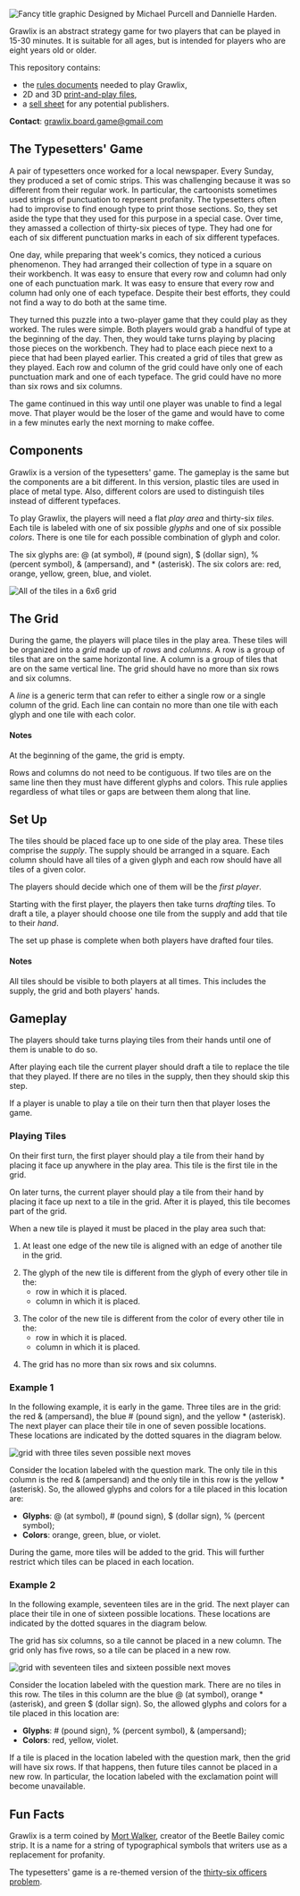 ![Fancy title graphic](/Images/fancy_title.png)
Designed by Michael Purcell and Dannielle Harden.

Grawlix is an abstract strategy game for two players that can be played in 15-30 minutes. It is suitable for all ages, but is intended for players who are eight years old or older.

This repository contains:
  - the [rules documents](RulesDocuments) needed to play Grawlix,
  - 2D and 3D [print-and-play files](PnPFiles),
  - a [sell sheet](grawlix_sell_sheet.pdf) for any potential publishers.

__Contact__: grawlix.board.game@gmail.com

## The Typesetters' Game
A pair of typesetters once worked for a local newspaper. Every Sunday, they produced a set of comic strips. This was challenging because it was so different from their regular work. In particular, the cartoonists sometimes used strings of punctuation to represent profanity. The typesetters often had to improvise to find enough type to print those sections. So, they set aside the type that they used for this purpose in a special case. Over time, they amassed a collection of thirty-six pieces of type. They had one for each of six different punctuation marks in each of six different typefaces.

One day, while preparing that week's comics, they noticed a curious phenomenon. They had arranged their collection of type in a square on their workbench. It was easy to ensure that every row and column had only one of each punctuation mark. It was easy to ensure that every row and column had only one of each typeface. Despite their best efforts, they could not find a way to do both at the same time.

They turned this puzzle into a two-player game that they could play as they worked. The rules were simple. Both players would grab a handful of type at the beginning of the day. Then, they would take turns playing by placing those pieces on the workbench. They had to place each piece next to a piece that had been played earlier. This created a grid of tiles that grew as they played. Each row and column of the grid could have only one of each punctuation mark and one of each typeface. The grid could have no more than six rows and six columns.

The game continued in this way until one player was unable to find a legal move. That player would be the loser of the game and would have to come in a few minutes early the next morning to make coffee.

## Components
Grawlix is a version of the typesetters' game. The gameplay is the same but the components are a bit different. In this version, plastic tiles are used in place of metal type. Also, different colors are used to distinguish tiles instead of different typefaces.

To play Grawlix, the players will need a flat _play area_ and thirty-six _tiles_. Each tile is labeled with one of six possible _glyphs_ and one of six possible _colors_.  There is one tile for each possible combination of glyph and color.

The six glyphs are: @ (at symbol), \# (pound sign), $ (dollar sign), % (percent symbol), & (ampersand), and \* (asterisk). The six colors are: red, orange, yellow, green, blue, and violet.

![All of the tiles in a 6x6 grid](/Images/grid_image.png)

## The Grid
During the game, the players will place tiles in the play area. These tiles will be organized into a _grid_ made up of _rows_ and _columns_. A row is a group of tiles that are on the same horizontal line.  A column is a group of tiles that are on the same vertical line. The grid should have no more than six rows and six columns.

A _line_ is a generic term that can refer to either a single row or a single column of the grid. Each line can contain no more than one tile with each glyph and one tile with each color.

#### Notes
At the beginning of the game, the grid is empty.

Rows and columns do not need to be contiguous.  If two tiles are on the same line then they must have different glyphs and colors. This rule applies regardless of what tiles or gaps are between them along that line.

<!-- ![A grid containing thirty-three tiles](/Images/tableau.png) -->

## Set Up
The tiles should be placed face up to one side of the play area. These tiles comprise the _supply_. The supply should be arranged in a square. Each column should have all tiles of a given glyph and each row should have all tiles of a given color.

The players should decide which one of them will be the _first player_.

Starting with the first player, the players then take turns _drafting_ tiles. To draft a tile, a player should choose one tile from the supply and add that tile to their _hand_.

The set up phase is complete when both players have drafted four tiles.

#### Notes
All tiles should be visible to both players at all times.  This includes the supply, the grid and both players' hands.

## Gameplay
The players should take turns playing tiles from their hands until one of them is unable to do so.

After playing each tile the current player should draft a tile to replace the tile that they played. If there are no tiles in the supply, then they should skip this step.

If a player is unable to play a tile on their turn then that player loses the game.

### Playing Tiles
On their first turn, the first player should play a tile from their hand by placing it face up anywhere in the play area. This tile is the first tile in the grid.

On later turns, the current player should play a tile from their hand by placing it face up next to a tile in the grid. After it is played, this tile becomes part of the grid.

When a new tile is played it must be placed in the play area such that:
  1. At least one edge of the new tile is aligned with an edge of another tile in the grid.
  <!-- ![Legal placements for a new tile](/Images/adjacent.png) -->
  2. The glyph of the new tile is different from the glyph of every other tile in the:
     - row in which it is placed.
     - column in which it is placed.
  <!-- -->
  3. The color of the new tile is different from the color of every other tile in the:
     - row in which it is placed.
     - column in which it is placed.
  <!-- -->
  4. The grid has no more than six rows and six columns.

### Example 1
In the following example, it is early in the game. Three tiles are in the grid: the red & (ampersand), the blue # (pound sign), and the yellow * (asterisk).  The next player can place their tile in one of seven possible locations. These locations are indicated by the dotted squares in the diagram below.

![grid with three tiles seven possible next moves](/Images/small_example.png)

Consider the location labeled with the question mark. The only tile in this column is the red & (ampersand) and the only tile in this row is the yellow * (asterisk). So, the allowed glyphs and colors for a tile placed in this location are:
  - __Glyphs__: @ (at symbol), # (pound sign), $ (dollar sign), % (percent symbol);
  - __Colors__: orange, green, blue, or violet.

During the game, more tiles will be added to the grid. This will further restrict which tiles can be placed in each location.

### Example 2
In the following example, seventeen tiles are in the grid. The next player can place their tile in one of sixteen possible locations. These locations are indicated by the dotted squares in the diagram below.

The grid has six columns, so a tile cannot be placed in a new column. The grid only has five rows, so a tile can be placed in a new row.

![grid with seventeen tiles and sixteen possible next moves](/Images/big_example.png)

Consider the location labeled with the question mark. There are no tiles in this row. The tiles in this column are the blue @ (at symbol), orange * (asterisk), and green \$ (dollar sign). So, the allowed glyphs and colors for a tile placed in this location are:
  - __Glyphs__: # (pound sign), \% (percent symbol), \& (ampersand);
  - __Colors__: red, yellow, violet.

If a tile is placed in the location labeled with the question mark, then the grid will have six rows. If that happens, then future tiles cannot be placed in a new row. In particular, the location labeled with the exclamation point will become unavailable.

## Fun Facts
Grawlix is a term coined by [Mort Walker](https://en.wikipedia.org/wiki/Mort_Walker), creator of the Beetle Bailey comic strip. It is a name for a string of typographical symbols that writers use as a replacement for profanity.

The typesetters' game is a re-themed version of the [thirty-six officers problem](https://en.wikipedia.org/wiki/Mutually_orthogonal_Latin_squares#Thirty-six_officers_problem).
